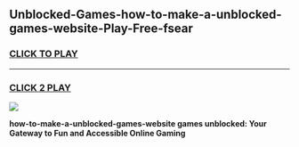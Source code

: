 
## Unblocked-Games-how-to-make-a-unblocked-games-website-Play-Free-fsear
<h3>
<a href="https://premium76.site?title=how-to-make-a-unblocked-games-website&ref=24M">CLICK TO PLAY</a></h3>
<hr>

<h3>
<a href="https://premium76.site?title=how-to-make-a-unblocked-games-website&ref=24M">CLICK 2 PLAY</a>
  
</h3>

<a href="https://premium76.site?title=how-to-make-a-unblocked-games-website&ref=24M"><img src="https://clearcache.store/games.png"></a>


**how-to-make-a-unblocked-games-website games unblocked: Your Gateway to Fun and Accessible Online Gaming**
